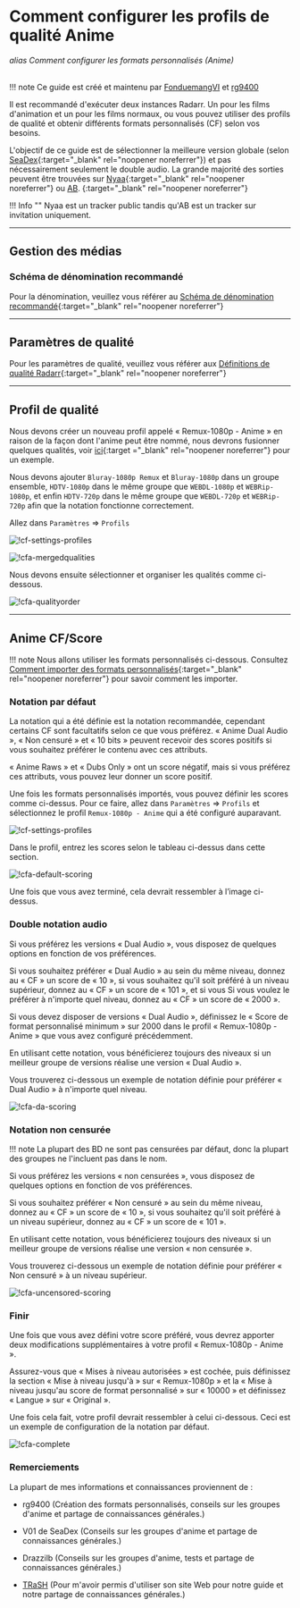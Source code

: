 # Comment configurer les profils de qualité Anime

*alias Comment configurer les formats personnalisés (Anime)*<br><br>

!!! note
    Ce guide est créé et maintenu par [FonduemangVI](https://github.com/FonduemangVI) et [rg9400](https://github.com/rg9400)

Il est recommandé d'exécuter deux instances Radarr. Un pour les films d'animation et un pour les films normaux, ou vous pouvez utiliser des profils de qualité et obtenir différents formats personnalisés (CF) selon vos besoins.

L'objectif de ce guide est de sélectionner la meilleure version globale (selon [SeaDex](https://releases.moe/){:target="_blank" rel="noopener noreferrer"}) et pas nécessairement seulement le double audio.
La grande majorité des sorties peuvent être trouvées sur [Nyaa](https://nyaa.si/){:target="_blank" rel="noopener noreferrer"} ou [AB](https://animebytes.tv/). {:target="_blank" rel="noopener noreferrer"}

!!! Info ""
    Nyaa est un tracker public tandis qu'AB est un tracker sur invitation uniquement.

---

## Gestion des médias

### Schéma de dénomination recommandé

Pour la dénomination, veuillez vous référer au [Schéma de dénomination recommandé](/Radarr/Radarr-recommended-naming-scheme/){:target="_blank" rel="noopener noreferrer"}

---

## Paramètres de qualité

Pour les paramètres de qualité, veuillez vous référer aux [Définitions de qualité Radarr](/Radarr/Radarr-Quality-Settings-File-Size/#radar-quality-definitions){:target="_blank" rel="noopener noreferrer"}

---

## Profil de qualité

Nous devons créer un nouveau profil appelé « Remux-1080p - Anime » en raison de la façon dont l'anime peut être nommé, nous devrons fusionner quelques qualités, voir [ici](/Radarr/Tips/Merge-quality/){:target ="_blank" rel="noopener noreferrer"} pour un exemple.

Nous devons ajouter `Bluray-1080p Remux` et `Bluray-1080p` dans un groupe ensemble, `HDTV-1080p` dans le même groupe que `WEBDL-1080p` et `WEBRip-1080p`, et enfin `HDTV-720p` dans le même groupe que `WEBDL-720p` et `WEBRip-720p` afin que la notation fonctionne correctement.

Allez dans `Paramètres` => `Profils`

![!cf-settings-profiles](images/cfa-settings-profiles.png)

![!cfa-mergedqualities](images/cfa-mergedqualities.png)

Nous devons ensuite sélectionner et organiser les qualités comme ci-dessous.

![!cfa-qualityorder](images/cfa-qualityorder.png)

---

## Anime CF/Score

!!! note
    Nous allons utiliser les formats personnalisés ci-dessous. Consultez [Comment importer des formats personnalisés](/Radarr/Radarr-import-custom-formats/){:target="_blank" rel="noopener noreferrer"} pour savoir comment les importer.

### Notation par défaut

La notation qui a été définie est la notation recommandée, cependant certains CF sont facultatifs selon ce que vous préférez.
« Anime Dual Audio », « Non censuré » et « 10 bits » peuvent recevoir des scores positifs si vous souhaitez préférer le contenu avec ces attributs.

« Anime Raws » et « Dubs Only » ont un score négatif, mais si vous préférez ces attributs, vous pouvez leur donner un score positif.

Une fois les formats personnalisés importés, vous pouvez définir les scores comme ci-dessus. Pour ce faire, allez dans `Paramètres` => `Profils` et sélectionnez le profil `Remux-1080p - Anime` qui a été configuré auparavant.

![!cf-settings-profiles](images/cfa-settings-profiles.png)

Dans le profil, entrez les scores selon le tableau ci-dessus dans cette section.

![!cfa-default-scoring](images/cfa-default-scoring.png)

Une fois que vous avez terminé, cela devrait ressembler à l’image ci-dessus.

### Double notation audio

Si vous préférez les versions « Dual Audio », vous disposez de quelques options en fonction de vos préférences.

Si vous souhaitez préférer « Dual Audio » au sein du même niveau, donnez au « CF » un score de « 10 », si vous souhaitez qu'il soit préféré à un niveau supérieur, donnez au « CF » un score de « 101 », et si vous Si vous voulez le préférer à n'importe quel niveau, donnez au « CF » un score de « 2000 ».

Si vous devez disposer de versions « Dual Audio », définissez le « Score de format personnalisé minimum » sur 2000 dans le profil « Remux-1080p - Anime » que vous avez configuré précédemment.

En utilisant cette notation, vous bénéficierez toujours des niveaux si un meilleur groupe de versions réalise une version « Dual Audio ».

Vous trouverez ci-dessous un exemple de notation définie pour préférer « Dual Audio » à n'importe quel niveau.

![!cfa-da-scoring](images/cfa-da-scoring.png)

### Notation non censurée

!!! note
    La plupart des BD ne sont pas censurées par défaut, donc la plupart des groupes ne l'incluent pas dans le nom.

Si vous préférez les versions « non censurées », vous disposez de quelques options en fonction de vos préférences.

Si vous souhaitez préférer « Non censuré » au sein du même niveau, donnez au « CF » un score de « 10 », si vous souhaitez qu'il soit préféré à un niveau supérieur, donnez au « CF » un score de « 101 ».

En utilisant cette notation, vous bénéficierez toujours des niveaux si un meilleur groupe de versions réalise une version « non censurée ».

Vous trouverez ci-dessous un exemple de notation définie pour préférer « Non censuré » à un niveau supérieur.

![!cfa-uncensored-scoring](images/cfa-uncensored-scoring.png)

### Finir

Une fois que vous avez défini votre score préféré, vous devrez apporter deux modifications supplémentaires à votre profil « Remux-1080p - Anime ».

Assurez-vous que « Mises à niveau autorisées » est cochée, puis définissez la section « Mise à niveau jusqu'à » sur « Remux-1080p » et la « Mise à niveau jusqu'au score de format personnalisé » sur « 10000 » et définissez « Langue » sur « Original ».

Une fois cela fait, votre profil devrait ressembler à celui ci-dessous. Ceci est un exemple de configuration de la notation par défaut.

![!cfa-complete](images/cfa-complete.png)

### Remerciements

La plupart de mes informations et connaissances proviennent de :

- rg9400 (Création des formats personnalisés, conseils sur les groupes d'anime et partage de connaissances générales.)

- V01 de SeaDex (Conseils sur les groupes d'anime et partage de connaissances générales.)

- Drazzilb (Conseils sur les groupes d'anime, tests et partage de connaissances générales.)

- [TRaSH](https://trash-guides.info/) (Pour m'avoir permis d'utiliser son site Web pour notre guide et notre partage de connaissances générales.)
